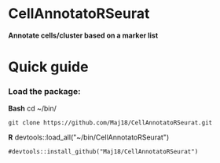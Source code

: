 
# CellAnnotatoRSeurat
**Annotate cells/cluster based on a marker list**

# Quick guide

### Load the package:
**Bash**
    cd ~/bin/
     
    git clone https://github.com/Maj18/CellAnnotatoRSeurat.git

**R**
    devtools::load_all("~/bin/CellAnnotatoRSeurat")
    
    #devtools::install_github("Maj18/CellAnnotatoRSeurat")

